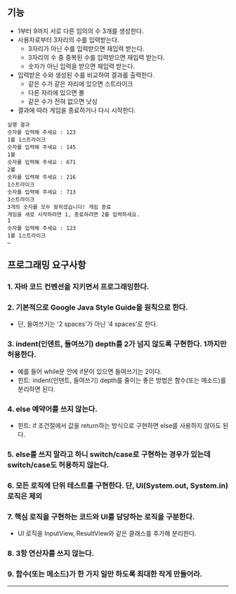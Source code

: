 ## 기능 

- 1부터 9까지 서로 다른 임의의 수 3개를 생성한다.
- 사용자로부터 3자리의 수를 입력받는다.
  - 3자리가 아닌 수를 입력받으면 재입력 받는다.
  - 3자리의 수 중 중복된 수를 입력받으면 재입력 받는다.
  - 숫자가 아닌 입력을 받으면 재입력 받는다.
- 입력받은 수와 생성된 수를 비교하여 결과를 출력한다.
  - 같은 수가 같은 자리에 있으면 스트라이크
  - 다른 자리에 있으면 볼
  - 같은 수가 전혀 없으면 낫싱
- 결과에 따라 게임을 종료하거나 다시 시작한다.

````
실행 결과
숫자를 입력해 주세요 : 123
1볼 1스트라이크
숫자를 입력해 주세요 : 145
1볼
숫자를 입력해 주세요 : 671
2볼
숫자를 입력해 주세요 : 216
1스트라이크
숫자를 입력해 주세요 : 713
3스트라이크
3개의 숫자를 모두 맞히셨습니다! 게임 종료
게임을 새로 시작하려면 1, 종료하려면 2를 입력하세요.
1
숫자를 입력해 주세요 : 123
1볼 1스트라이크
…
````

## 프로그래밍 요구사항
### 1. 자바 코드 컨벤션을 지키면서 프로그래밍한다.
### 2. 기본적으로 Google Java Style Guide을 원칙으로 한다.
- 단, 들여쓰기는 '2 spaces'가 아닌 '4 spaces'로 한다.
### 3. indent(인덴트, 들여쓰기) depth를 2가 넘지 않도록 구현한다. 1까지만 허용한다.
- 예를 들어 while문 안에 if문이 있으면 들여쓰기는 2이다.
- 힌트: indent(인덴트, 들여쓰기) depth를 줄이는 좋은 방법은 함수(또는 메소드)를 분리하면 된다.
### 4. else 예약어를 쓰지 않는다.
- 힌트: if 조건절에서 값을 return하는 방식으로 구현하면 else를 사용하지 않아도 된다.
### 5. else를 쓰지 말라고 하니 switch/case로 구현하는 경우가 있는데 switch/case도 허용하지 않는다.
### 6. 모든 로직에 단위 테스트를 구현한다. 단, UI(System.out, System.in) 로직은 제외
### 7. 핵심 로직을 구현하는 코드와 UI를 담당하는 로직을 구분한다.
- UI 로직을 InputView, ResultView와 같은 클래스를 추가해 분리한다.
### 8. 3항 연산자를 쓰지 않는다.
### 9. 함수(또는 메소드)가 한 가지 일만 하도록 최대한 작게 만들어라.

---